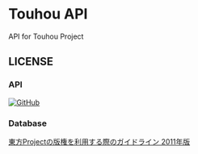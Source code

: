 # Touhou API

API for Touhou Project

## LICENSE

### API

[![GitHub](https://img.shields.io/github/license/touhou-api/api)](https://github.com/touhou-api/api/blob/master/LICENSE)

### Database

<!-- prettier-ignore-start -->
[東方Projectの版権を利用する際のガイドライン 2011年版](https://kourindou.exblog.jp/14218252/)
<!-- prettier-ignore-end -->
